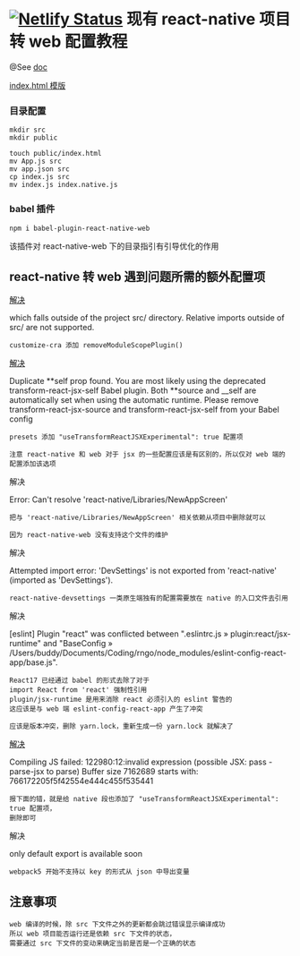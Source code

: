 # [![Netlify Status](https://api.netlify.com/api/v1/badges/bc65eeb5-b61d-475c-a386-d08ad5701559/deploy-status)](https://app.netlify.com/sites/rn-go/deploys) 现有 react-native 项目转 web 配置教程

@See [doc](https://retool.com/blog/how-to-make-your-react-native-apps-work-on-the-web/)

[index.html 模版](https://codesandbox.io/s/react-native-q4qymyp2l6?from-embed=&file=/public/index.html)

### 目录配置

```
mkdir src
mkdir public

touch public/index.html
mv App.js src
mv app.json src
cp index.js src
mv index.js index.native.js
```

### babel 插件

```
npm i babel-plugin-react-native-web
```

该插件对 react-native-web 下的目录指引有引导优化的作用

## react-native 转 web 遇到问题所需的额外配置项

[解决](https://stackoverflow.com/questions/44114436/the-create-react-app-imports-restriction-outside-of-src-directory)

which falls outside of the project src/ directory.
Relative imports outside of src/ are not supported.

```
customize-cra 添加 removeModuleScopePlugin()
```

[解决](https://github.com/nrwl/nx/issues/14407#issuecomment-1439327945)

Duplicate **self prop found. You are most likely using the deprecated transform-react-jsx-self Babel plugin. Both **source and \_\_self are automatically set when using the automatic runtime. Please remove transform-react-jsx-source and transform-react-jsx-self from your Babel config

```
presets 添加 "useTransformReactJSXExperimental": true 配置项

注意 react-native 和 web 对于 jsx 的一些配置应该是有区别的，所以仅对 web 端的配置添加该选项
```

解决

Error: Can't resolve 'react-native/Libraries/NewAppScreen'

```
把与 'react-native/Libraries/NewAppScreen' 相关依赖从项目中删除就可以

因为 react-native-web 没有支持这个文件的维护
```

解决

Attempted import error: 'DevSettings' is not exported from 'react-native' (imported as 'DevSettings').

```
react-native-devsettings 一类原生端独有的配置需要放在 native 的入口文件去引用
```

解决

[eslint] Plugin "react" was conflicted between ".eslintrc.js » plugin:react/jsx-runtime" and "BaseConfig » /Users/buddy/Documents/Coding/rngo/node_modules/eslint-config-react-app/base.js".

```
React17 已经通过 babel 的形式去除了对于
import React from 'react' 强制性引用
plugin/jsx-runtime 是用来消除 react 必须引入的 eslint 警告的
这应该是与 web 端 eslint-config-react-app 产生了冲突

应该是版本冲突，删除 yarn.lock，重新生成一份 yarn.lock 就解决了
```

[解决](https://github.com/facebook/create-react-app/issues/11825#issuecomment-1000454644)

Compiling JS failed: 122980:12:invalid expression (possible JSX: pass -parse-jsx to parse) Buffer size 7162689 starts with: 766172205f5f42554e444c455f535441

```
报下面的错，就是给 native 段也添加了 "useTransformReactJSXExperimental": true 配置项，
删除即可
```

解决

only default export is available soon

```
webpack5 开始不支持以 key 的形式从 json 中导出变量
```

## 注意事项

```
web 编译的时候，除 src 下文件之外的更新都会跳过错误显示编译成功
所以 web 项目能否运行还是依赖 src 下文件的状态，
需要通过 src 下文件的变动来确定当前是否是一个正确的状态
```
